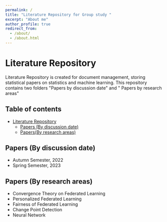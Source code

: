 ```yaml
---
permalink: /
title: "Literature Repository for Group study "
excerpt: "About me"
author_profile: true
redirect_from: 
  - /about/
  - /about.html
---
```


# Literature Repository

Literature Repository is created for document management, storing statistical papers on statistics and machine learning. This repository contains two folders  "Papers by discussion date" and  " Papers by research areas"  

## Table of contents

- [Literature Repository](#literature-repository)
  - [Papers (By discussion date)](#papers-by-discussion-date)
  - [Papers(By research areas)](#papers-by-research-areas)

## Papers (By discussion date)

- Autumn Semester, 2022
- Spring Semester, 2023

## Papers (By research areas)

- Convergence Theory on Federated Learning
- Personalized Federated Learning
- Fairness of Federated Learning
- Change Point Detection
- Neural Network
